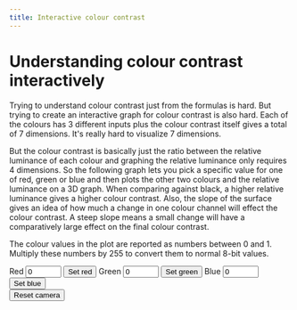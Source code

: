 ```yaml
---
title: Interactive colour contrast
---
```


# Understanding colour contrast interactively

Trying to understand colour contrast just from the formulas is
hard. But trying to create an interactive graph for colour contrast is
also hard. Each of the colours has 3 different inputs plus the
colour contrast itself gives a total of 7 dimensions. It's really hard
to visualize 7 dimensions.

But the colour contrast is basically just the ratio between the
relative luminance of each colour and graphing the relative luminance
only requires 4 dimensions. So the following graph lets you pick a
specific value for one of red, green or blue and then plots the other
two colours and the relative luminance on a 3D graph. When comparing
against black, a higher relative luminance gives a higher colour contrast.
Also, the slope of the surface gives an idea of how much a change in
one colour channel will effect the colour contrast. A steep slope means
a small change will have a comparatively large effect on the final colour
contrast.

The colour values in the plot are reported as numbers between 0 and 1.
Multiply these numbers by 255 to convert them to normal 8-bit values.


<div id="visualization"></div>
<script src="https://cdnjs.cloudflare.com/ajax/libs/vis/4.16.1/vis.min.js"></script>
<script type="text/javascript">
  window.onload = function() {setup_relative_luminance('visualization')};
</script>

<div id="controls">
<label for="red">Red</label>
<input type="number" step="0.1" min="0" max="1" value="0" id="red"/>
<button onclick="update_fixed('red', 'red')">Set red</button>
<label for="green">Green</label>
<input type="number" step="0.1" min="0" max="1" value="0" id="green"/>
<button onclick="update_fixed('green', 'green')">Set green</button>
<label for="blue">Blue</label>
<input type="number" step="0.1" min="0" max="1" value="0" id="blue"/>
<button onclick="update_fixed('blue', 'blue')">Set blue</button>
<br>
<button onclick="reset_camera()">Reset camera</button>
</div>
